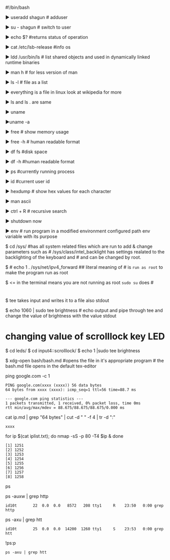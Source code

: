 #!/bin/bash


▶ useradd shagun # adduser

▶ su - shagun # switch to user

▶ echo $? #returns status of operation

▶ cat /etc/lsb-release #info os

▶ ldd /usr/bin/ls # list shared objects and used in dynamically linked runtime binaries

▶ man <name>  h # for less version of man

▶ ls -l # file as a list

▶ everything is a file in linux look at wikipedia for more

▶ ls and ls . are same

▶ uname 

▶uname -a

▶ free # show memory usage

▶ free -h # human readable format

▶ df fs #disk space

▶ df -h #human readable  format

▶ ps #currently running process

▶ id #current user id

▶ hexdump # show hex values for each character

▶ man ascii

▶ ctrl + R # recursive search

▶ shutdown now 

▶ env # run program in a modified environment configured path env variable with its purpose

$ cd /sys/ #has all system related files which are run to add & change parameters such as 
            # /sys/class/intel_backlight has settings realated to the backlighting of the keyboard and 
            # and can be changed by root.

$ # echo 1 . /sys/net/ipv4_forward ## literal meaning of # is `run as root` to make the program run as root 

$ <= in the terminal means you are not running as root `sudo su` does #

# 

$ tee takes input and writes it to a file also stdout

$ echo 1060 | sudo tee brightness # echo output and pipe through tee and change the value of brightness with the value stdout


# changing value of scrolllock key LED
$ cd leds/
$ cd input4\:\:scrolllock/ 
$ echo 1 |sudo tee brightness

$ xdg-open bash/bash.md #opens the file in it's appropriate program 
						# the bash.md file opens in the default tex-editor 
	





 ping google.com -c 1
```
PING google.com(xxxx (xxxx)) 56 data bytes
64 bytes from xxxx (xxxx): icmp_seq=1 ttl=56 time=88.7 ms

--- google.com ping statistics ---
1 packets transmitted, 1 received, 0% packet loss, time 0ms
rtt min/avg/max/mdev = 88.675/88.675/88.675/0.000 ms
```

 cat ip.md | grep "64 bytes" | cut -d " " -f 4 | tr -d ":"
```
xxxx
```

 for ip $(cat iplist.txt); do nmap -sS -p 80 -T4 $ip & done
```
[1] 1251
[2] 1252
[3] 1253
[4] 1254
[5] 1255
[6] 1256
[7] 1257
[8] 1258
```

 ps

 ps -auxw | grep http 

```
id10t       22  0.0  0.0   8572   208 tty1     R    23:50   0:00 grep http
```

 ps -axu | grep htt

```
id10t       25  0.0  0.0  14200  1260 tty1     S    23:53   0:00 grep htt 
```

 !ps:p
```
ps -axu | grep htt
```






